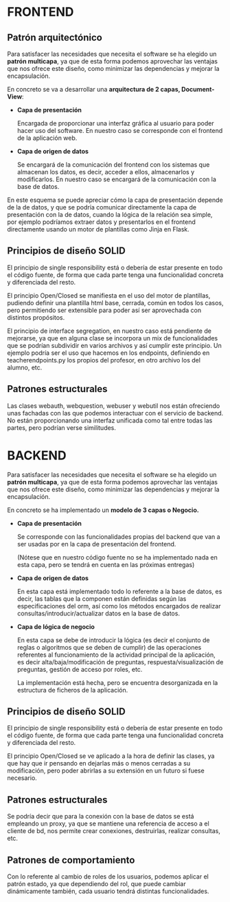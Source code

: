# FRONTEND


## Patrón arquitectónico

Para satisfacer las necesidades que necesita el software se ha elegido un **patrón multicapa**, ya que de esta forma podemos aprovechar las ventajas que nos ofrece este diseño, como minimizar las dependencias y mejorar la encapsulación.

En concreto se va  a desarrollar una **arquitectura de 2 capas, Document-View**:



* **Capa de presentación**

    Encargada de proporcionar una interfaz gráfica al usuario para poder hacer uso del software. En nuestro caso se corresponde con el frontend de la aplicación web.

* **Capa de origen de datos**

    Se encargará de la comunicación del frontend con los sistemas que almacenan los datos, es decir, acceder a ellos, almacenarlos y modificarlos. En nuestro caso se encargará de la comunicación con la base de datos. 


En este esquema se puede apreciar cómo la capa de presentación depende de la de datos, y que se podría comunicar directamente la capa de presentación con la de datos, cuando la lógica  de la relación sea simple, por ejemplo podríamos extraer datos y presentarlos en el frontend directamente usando un motor de plantillas como Jinja en Flask.


## Principios de diseño SOLID

El principio de single responsibility está o debería de estar presente en todo el código fuente, de forma que cada parte tenga una funcionalidad concreta y diferenciada del resto.

El principio Open/Closed se manifiesta en el uso del motor de plantillas, pudiendo definir una plantilla html base, cerrada, común en todos los casos, pero permitiendo ser extensible para poder así ser aprovechada con distintos propósitos.

El principio de interface segregation, en nuestro caso está pendiente de mejorarse, ya que en alguna clase se incorpora un mix de funcionalidades que se podrían subdividir en varios archivos y así cumplir este principio. Un ejemplo podría ser el uso que hacemos en los endpoints, definiendo en teacherendpoints.py los propios del profesor, en otro archivo los del alumno, etc.


## Patrones estructurales

Las clases webauth, webquestion, webuser y webutil nos están ofreciendo unas fachadas con las que podemos interactuar con el servicio de backend. No están proporcionando una interfaz unificada como tal entre todas las partes, pero podrían verse similitudes.


# BACKEND

Para satisfacer las necesidades que necesita el software se ha elegido un **patrón multicapa**, ya que de esta forma podemos aprovechar las ventajas que nos ofrece este diseño, como minimizar las dependencias y mejorar la encapsulación.

En concreto se ha implementado un **modelo de 3 capas o Negocio.**



* **Capa de presentación**

    Se corresponde con las funcionalidades propias del backend que van a ser usadas por en la capa de presentación del frontend. 


    (Nótese que en nuestro código fuente no se ha implementado nada en esta capa, pero se tendrá en cuenta en las próximas entregas)

* **Capa de origen de datos**

    En esta capa está implementado todo lo referente a la base de datos, es decir, las tablas que la componen están definidas según las especificaciones del orm, así como los métodos encargados de realizar consultas/introducir/actualizar datos en la base de datos. 

* **Capa de lógica de negocio**

    En esta capa se debe de introducir la lógica (es decir el conjunto de reglas o algoritmos que se deben de cumplir) de las operaciones referentes al funcionamiento de la actividad principal de la aplicación, es decir alta/baja/modificación de preguntas, respuesta/visualización de preguntas, gestión de acceso por roles, etc.


    La implementación está hecha, pero se encuentra desorganizada en la estructura de ficheros de la aplicación.



## Principios de diseño SOLID

El principio de single responsibility está o debería de estar presente en todo el código fuente, de forma que cada parte tenga una funcionalidad concreta y diferenciada del resto.

El principio Open/Closed se ve aplicado a la hora de definir las clases, ya que hay que ir pensando en dejarlas más o menos cerradas a su modificación, pero poder abrirlas a su extensión en un futuro si fuese necesario.



## Patrones estructurales

Se podría decir que para la conexión con la base de datos se está empleando un proxy, ya que se mantiene una referencia de acceso a el cliente de bd, nos permite crear conexiones, destruirlas, realizar consultas, etc.


## Patrones de comportamiento

Con lo referente al cambio de roles de los usuarios, podemos aplicar el patrón estado, ya que dependiendo del rol, que puede cambiar dinámicamente también, cada usuario tendrá distintas funcionalidades.
